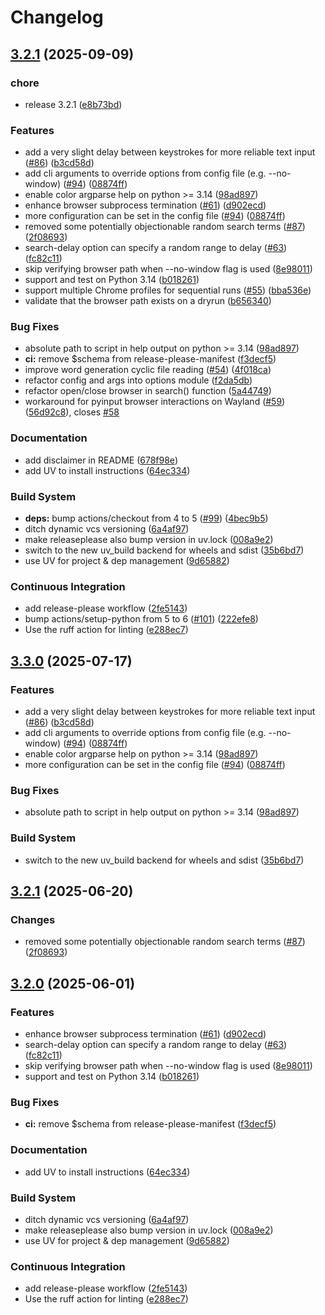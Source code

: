 # Changelog

## [3.2.1](https://github.com/welldo/bing-rewards/compare/v3.3.0...v3.2.1) (2025-09-09)


### chore

* release 3.2.1 ([e8b73bd](https://github.com/welldo/bing-rewards/commit/e8b73bd22a6281d25b701e215909bc5f725ea371))


### Features

* add a very slight delay between keystrokes for more reliable text input ([#86](https://github.com/welldo/bing-rewards/issues/86)) ([b3cd58d](https://github.com/welldo/bing-rewards/commit/b3cd58d58aa50084b7baace10120e494af0772dc))
* add cli arguments to override options from config file (e.g. --no-window) ([#94](https://github.com/welldo/bing-rewards/issues/94)) ([08874ff](https://github.com/welldo/bing-rewards/commit/08874ff708ab99af83ff3f4278767cecf4418f59))
* enable color argparse help on python &gt;= 3.14 ([98ad897](https://github.com/welldo/bing-rewards/commit/98ad897e4d3121d0fe1b3fb306f453de68a2afdf))
* enhance browser subprocess termination ([#61](https://github.com/welldo/bing-rewards/issues/61)) ([d902ecd](https://github.com/welldo/bing-rewards/commit/d902ecd81b68d47e8000ad814b56b5929fe771b0))
* more configuration can be set in the config file ([#94](https://github.com/welldo/bing-rewards/issues/94)) ([08874ff](https://github.com/welldo/bing-rewards/commit/08874ff708ab99af83ff3f4278767cecf4418f59))
* removed some potentially objectionable random search terms ([#87](https://github.com/welldo/bing-rewards/issues/87)) ([2f08693](https://github.com/welldo/bing-rewards/commit/2f08693666c1b6d4ca5e5dcfa064c7a8d8278cb8))
* search-delay option can specify a random range to delay ([#63](https://github.com/welldo/bing-rewards/issues/63)) ([fc82c11](https://github.com/welldo/bing-rewards/commit/fc82c1116f58dc372994bba52eea93546ac6aa88))
* skip verifying browser path when --no-window flag is used ([8e98011](https://github.com/welldo/bing-rewards/commit/8e9801102b484442e247435bf8b5e36c1096ed30))
* support and test on Python 3.14 ([b018261](https://github.com/welldo/bing-rewards/commit/b018261690fe6ec41f9957e8835f8a9410024373))
* support multiple Chrome profiles for sequential runs ([#55](https://github.com/welldo/bing-rewards/issues/55)) ([bba536e](https://github.com/welldo/bing-rewards/commit/bba536eb57735c393feaedb9b6cc90247b0ce920))
* validate that the browser path exists on a dryrun ([b656340](https://github.com/welldo/bing-rewards/commit/b6563400c4e21a6657bd0133702136d206ae30f0))


### Bug Fixes

* absolute path to script in help output on python &gt;= 3.14 ([98ad897](https://github.com/welldo/bing-rewards/commit/98ad897e4d3121d0fe1b3fb306f453de68a2afdf))
* **ci:** remove $schema from release-please-manifest ([f3decf5](https://github.com/welldo/bing-rewards/commit/f3decf5f051b570bde3de1fde80d315fc2c34027))
* improve word generation cyclic file reading ([#54](https://github.com/welldo/bing-rewards/issues/54)) ([4f018ca](https://github.com/welldo/bing-rewards/commit/4f018ca618f0f6d87bd3ebc3de90eb923144805c))
* refactor config and args into options module ([f2da5db](https://github.com/welldo/bing-rewards/commit/f2da5db5efb19e5aa3e4b420457d428107610810))
* refactor open/close browser in search() function ([5a44749](https://github.com/welldo/bing-rewards/commit/5a447492f457c73edf5c1b7d102776faeb5248f4))
* workaround for pyinput browser interactions on Wayland ([#59](https://github.com/welldo/bing-rewards/issues/59)) ([56d92c8](https://github.com/welldo/bing-rewards/commit/56d92c84ce2b476c4e1b05f1c51718162a033a51)), closes [#58](https://github.com/welldo/bing-rewards/issues/58)


### Documentation

* add disclaimer in README ([678f98e](https://github.com/welldo/bing-rewards/commit/678f98e025e2072ac43f8ecdabf46076fa7ff576))
* add UV to install instructions ([64ec334](https://github.com/welldo/bing-rewards/commit/64ec33447c34733505fcb1418c0e2700fdcc046f))


### Build System

* **deps:** bump actions/checkout from 4 to 5 ([#99](https://github.com/welldo/bing-rewards/issues/99)) ([4bec9b5](https://github.com/welldo/bing-rewards/commit/4bec9b5346cb81c9955d2790f1420ad479c7f27a))
* ditch dynamic vcs versioning ([6a4af97](https://github.com/welldo/bing-rewards/commit/6a4af97cfabca11c6c34696f74a09606dfe38736))
* make releaseplease also bump version in uv.lock ([008a9e2](https://github.com/welldo/bing-rewards/commit/008a9e2b3522eb572504ee72526b6ab9f65229bd))
* switch to the new uv_build backend for wheels and sdist ([35b6bd7](https://github.com/welldo/bing-rewards/commit/35b6bd7905acd5f81b6a8fe5a62e225279d2ee82))
* use UV for project & dep management ([9d65882](https://github.com/welldo/bing-rewards/commit/9d658825c4c4fe617b8d224221cbbfc24a4515ec))


### Continuous Integration

* add release-please workflow ([2fe5143](https://github.com/welldo/bing-rewards/commit/2fe514376fab3dbfa34ce4cafc049955320b5f67))
* bump actions/setup-python from 5 to 6 ([#101](https://github.com/welldo/bing-rewards/issues/101)) ([222efe8](https://github.com/welldo/bing-rewards/commit/222efe8a1577a475e2926b9a68418b7d1a6fe679))
* Use the ruff action for linting ([e288ec7](https://github.com/welldo/bing-rewards/commit/e288ec75df2290e206b97b379153b79c25da99ae))

## [3.3.0](https://github.com/jack-mil/bing-rewards/compare/v3.2.1...v3.3.0) (2025-07-17)


### Features

* add a very slight delay between keystrokes for more reliable text input ([#86](https://github.com/jack-mil/bing-rewards/issues/86)) ([b3cd58d](https://github.com/jack-mil/bing-rewards/commit/b3cd58d58aa50084b7baace10120e494af0772dc))
* add cli arguments to override options from config file (e.g. --no-window) ([#94](https://github.com/jack-mil/bing-rewards/issues/94)) ([08874ff](https://github.com/jack-mil/bing-rewards/commit/08874ff708ab99af83ff3f4278767cecf4418f59))
* enable color argparse help on python &gt;= 3.14 ([98ad897](https://github.com/jack-mil/bing-rewards/commit/98ad897e4d3121d0fe1b3fb306f453de68a2afdf))
* more configuration can be set in the config file ([#94](https://github.com/jack-mil/bing-rewards/issues/94)) ([08874ff](https://github.com/jack-mil/bing-rewards/commit/08874ff708ab99af83ff3f4278767cecf4418f59))


### Bug Fixes

* absolute path to script in help output on python &gt;= 3.14 ([98ad897](https://github.com/jack-mil/bing-rewards/commit/98ad897e4d3121d0fe1b3fb306f453de68a2afdf))


### Build System

* switch to the new uv_build backend for wheels and sdist ([35b6bd7](https://github.com/jack-mil/bing-rewards/commit/35b6bd7905acd5f81b6a8fe5a62e225279d2ee82))

## [3.2.1](https://github.com/jack-mil/bing-rewards/compare/v3.2.0...v3.2.1) (2025-06-20)


### Changes

* removed some potentially objectionable random search terms ([#87](https://github.com/jack-mil/bing-rewards/issues/87)) ([2f08693](https://github.com/jack-mil/bing-rewards/commit/2f08693666c1b6d4ca5e5dcfa064c7a8d8278cb8))

## [3.2.0](https://github.com/jack-mil/bing-rewards/compare/v3.1.0...v3.2.0) (2025-06-01)


### Features

* enhance browser subprocess termination ([#61](https://github.com/jack-mil/bing-rewards/issues/61)) ([d902ecd](https://github.com/jack-mil/bing-rewards/commit/d902ecd81b68d47e8000ad814b56b5929fe771b0))
* search-delay option can specify a random range to delay ([#63](https://github.com/jack-mil/bing-rewards/issues/63)) ([fc82c11](https://github.com/jack-mil/bing-rewards/commit/fc82c1116f58dc372994bba52eea93546ac6aa88))
* skip verifying browser path when --no-window flag is used ([8e98011](https://github.com/jack-mil/bing-rewards/commit/8e9801102b484442e247435bf8b5e36c1096ed30))
* support and test on Python 3.14 ([b018261](https://github.com/jack-mil/bing-rewards/commit/b018261690fe6ec41f9957e8835f8a9410024373))


### Bug Fixes

* **ci:** remove $schema from release-please-manifest ([f3decf5](https://github.com/jack-mil/bing-rewards/commit/f3decf5f051b570bde3de1fde80d315fc2c34027))


### Documentation

* add UV to install instructions ([64ec334](https://github.com/jack-mil/bing-rewards/commit/64ec33447c34733505fcb1418c0e2700fdcc046f))


### Build System

* ditch dynamic vcs versioning ([6a4af97](https://github.com/jack-mil/bing-rewards/commit/6a4af97cfabca11c6c34696f74a09606dfe38736))
* make releaseplease also bump version in uv.lock ([008a9e2](https://github.com/jack-mil/bing-rewards/commit/008a9e2b3522eb572504ee72526b6ab9f65229bd))
* use UV for project & dep management ([9d65882](https://github.com/jack-mil/bing-rewards/commit/9d658825c4c4fe617b8d224221cbbfc24a4515ec))


### Continuous Integration

* add release-please workflow ([2fe5143](https://github.com/jack-mil/bing-rewards/commit/2fe514376fab3dbfa34ce4cafc049955320b5f67))
* Use the ruff action for linting ([e288ec7](https://github.com/jack-mil/bing-rewards/commit/e288ec75df2290e206b97b379153b79c25da99ae))
